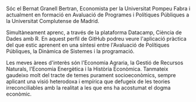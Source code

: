 Sóc el Bernat Granell Bertran, Economista per la Universitat Pompeu Fabra i actualment en formació en Avaluació de Programes i Polítiques Públiques a la Universitat Complutense de Madrid.

Simultàneament aprenc, a través de la plataforma Datacamp, Ciència de Dades amb R. En aquest perfil de GitHub podreu veure l'aplicació pràctica del que estic aprenent en una síntesi entre l'Avaluació de Polítiques Públiques, la Dinàmica de Sistemes i la programació.

Les meves àrees d'interès són l'Economia Agraria, la Gestió de Recursos Naturals, l'Economia Energètica i la Història Econòmica.
Tanmateix gaudeixo molt del tracte de temes purament socioeconòmics, sempre aplicant una visió heterodoxa i empírica que defugeix de les teories irreconciliables amb la realitat a les que ens ha acostumat el dogma econòmic.

<!---
bgranell/bgranell is a ✨ special ✨ repository because its `README.md` (this file) appears on your GitHub profile.
You can click the Preview link to take a look at your changes.
--->
